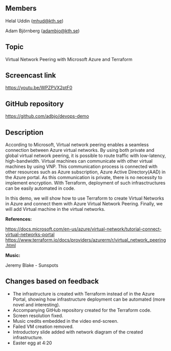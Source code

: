 ## Members
Helal Uddin (mhud@kth.se)

Adam Björnberg (adambjo@kth.se)

## Topic
Virtual Network Peering with Microsoft Azure and Terraform

## Screencast link

https://youtu.be/WPZPVX2ptF0

## GitHub repository
https://github.com/adbjo/devops-demo

## Description
According to Microsoft, Virtual network peering enables a seamless connection between Azure virtual networks. By using both private and global virtual network peering, it is possible to route traffic with low-latency, high-bandwidth. Virtual machines can communicate with other virtual machines by using VNP. This communication process is connected with other resources such as Azure subscription, Azure Active Directory(AAD) in the Azure portal. As this communication is private, there is no necessity to implement encryption. With Terraform, deployment of such infrasctructures can be easily automated in code.

In this demo, we will show how to use Terraform to create Virtual Networks in Azure and connect them with Azure Virtual Network Peering. Finally, we will add Virtual machine in the virtual networks.

**References:**

https://docs.microsoft.com/en-us/azure/virtual-network/tutorial-connect-virtual-networks-portal
https://www.terraform.io/docs/providers/azurerm/r/virtual_network_peering.html

**Music:**

Jeremy Blake - Sunspots

## Changes based on feedback
- The infrastructure is created with Terraform instead of in the Azure Portal, showing how infrastructure deployment can be automated (more novel and interesting).
- Accompanying GitHub repository created for the Terraform code.
- Screen resolution fixed.
- Music credits embedded in the video end-screen.
- Failed VM creation removed.
- Introductory slide added with network diagram of the created infrastructure.
- Easter egg at 4:20
